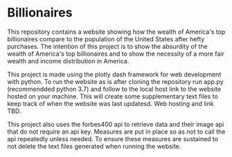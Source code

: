 # Billionaires

This repository contains a website showing how the wealth of America's top billionaires compare to the population of the United States after hefty purchases. The intention of this project is to show the absurdity of the wealth of America's top billionaires and to show the necessity of a more fair wealth and income distribution in America.

This project is made using the plotly dash framework for web development with python. To run the website as is after cloning the repository run app.py (recommendded python 3.7) and follow to the local host link to the website hosted on your machine. This will create some supplementary text files to keep track of when the website was last updatesd. Web hosting and link TBD.

This project also uses the forbes400 api to retrieve data and their image api that do not require an api key. Measures are put in place so as not to call the api repeatedly unless needed. To ensure these measures are sustained to not delete the text files generated when running the website.